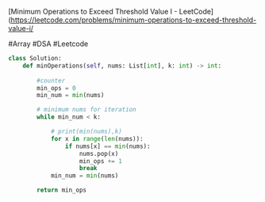 
[Minimum Operations to Exceed Threshold Value I - LeetCode](https://leetcode.com/problems/minimum-operations-to-exceed-threshold-value-i/

#Array #DSA #Leetcode 

```python
class Solution:
    def minOperations(self, nums: List[int], k: int) -> int:
        
        #counter
        min_ops = 0
        min_num = min(nums)

        # minimum nums for iteration
        while min_num < k:

            # print(min(nums),k)
            for x in range(len(nums)):
                if nums[x] == min(nums):
                    nums.pop(x)
                    min_ops += 1
                    break
            min_num = min(nums)

        return min_ops
```